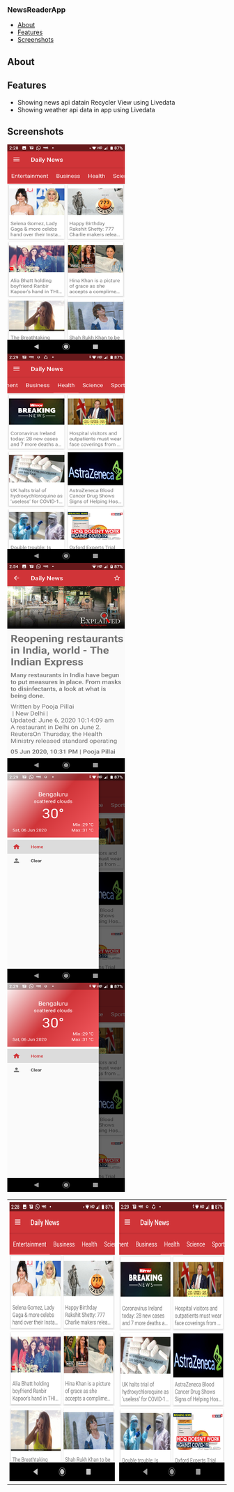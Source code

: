### NewsReaderApp

* [About](#about)
* [Features](#features)
* [Screenshots](#screenshots)

## About

## Features

* Showing news api datain Recycler View using Livedata
* Showing weather api data in app using Livedata

## Screenshots

<img align="left" height = "480" width ="270" src="https://raw.githubusercontent.com/SapnaPanjabi/NewsReaderApp/master/screenshots/image1.png">
<img align="left" height = "480" width ="270" src="https://raw.githubusercontent.com/SapnaPanjabi/NewsReaderApp/master/screenshots/image2.png">
<img height = "480" width ="270" src="https://raw.githubusercontent.com/SapnaPanjabi/NewsReaderApp/master/screenshots/image3.png">
<br>
<img align="left" height = "480" width ="270" src="https://raw.githubusercontent.com/SapnaPanjabi/NewsReaderApp/master/screenshots/image5.png">
<img height = "480" width ="270" src="https://raw.githubusercontent.com/SapnaPanjabi/NewsReaderApp/master/screenshots/image5.png">

<table width=100%>
  <tr>
    <td width=50% style="margin: 20px; padding: 5px;"><img height = "640" width ="360" src="https://raw.githubusercontent.com/SapnaPanjabi/NewsReaderApp/master/screenshots/image1.png"></td>
    <td width = 50% style="margin: 20px; padding: 5px;"><img height = "640" width ="360" src="https://raw.githubusercontent.com/SapnaPanjabi/NewsReaderApp/master/screenshots/image2.png"></td>
  </tr>
 </table>
